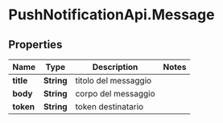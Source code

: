 # PushNotificationApi.Message

## Properties
Name | Type | Description | Notes
------------ | ------------- | ------------- | -------------
**title** | **String** | titolo del messaggio | 
**body** | **String** | corpo del messaggio | 
**token** | **String** | token destinatario | 
